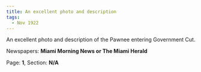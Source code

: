 ```yaml
---  
title: An excellent photo and description  
tags:  
  - Nov 1922  
---  
```

  
An excellent photo and description of the Pawnee entering Government Cut.  
  
Newspapers: **Miami Morning News or The Miami Herald**  
  
Page: **1**, Section: **N/A** 
